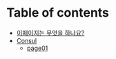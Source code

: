# Table of contents

* [이페이지는 무엇을 하나요?](INTRODUCE.md)
* [Consul](consul/README.md)
  * [page01](consul/page01.md)




